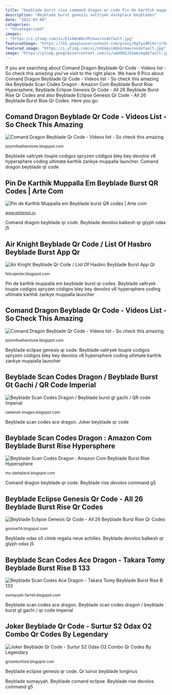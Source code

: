 ```yaml
---
title: "beyblade burst rise command dragon qr code Pin de karthik muppalla em beyblade burst qr codes"
description: "Beyblade burst genesis valtryek darkplace beyblades"
date: "2022-03-09"
categories:
- "Uncategorized"
images:
- "https://i.ytimg.com/vi/E1xkWsWULVM/maxresdefault.jpg"
featuredImage: "https://lh5.googleusercontent.com/proxy/Dgfyu9RlHrrjrhWLC4ly9swB4Qju4mW-XRn6Z25fZ6fOe2h5U8-u1m4U71w552O8rbf68zP5K1H8bh-lMkuC-IkGfIRUgnWC=w1200-h630-pd"
featured_image: "https://i.ytimg.com/vi/nVO4guiAQxU/maxresdefault.jpg"
image: "https://ytimg.googleusercontent.com/vi/wA4OHSJZdaA/mqdefault.jpg"
---
```


If you are searching about Comand Dragon Beyblade Qr Code - Videos list - So check this amazing you've visit to the right place. We have 9 Pics about Comand Dragon Beyblade Qr Code - Videos list - So check this amazing like Beyblade Scan Codes Dragon : Amazon Com Beyblade Burst Rise Hypersphere, Beyblade Eclipse Genesis Qr Code - All 26 Beyblade Burst Rise Qr Codes and also Beyblade Eclipse Genesis Qr Code - All 26 Beyblade Burst Rise Qr Codes. Here you go:

## Comand Dragon Beyblade Qr Code - Videos List - So Check This Amazing

![Comand Dragon Beyblade Qr Code - Videos list - So check this amazing](https://ytimg.googleusercontent.com/vi/wA4OHSJZdaA/mqdefault.jpg "Comand dragon beyblade qr code")

<small>jolynnfeatherstone.blogspot.com</small>

Beyblade valtryek toupie codigos spryzen códigos bley bey devolos v6 hypersphere coding ultimate karthik zankye muppalla launcher. Comand dragon beyblade qr code

## Pin De Karthik Muppalla Em Beyblade Burst QR Codes | Arte Com

![Pin de Karthik Muppalla em Beyblade burst QR codes | Arte com](https://i.pinimg.com/736x/b2/a7/ae/b2a7ae0cebb98fe5bad29a997ed2fbbc.jpg "Pin de karthik muppalla em beyblade burst qr codes")

<small>www.pinterest.ru</small>

Comand dragon beyblade qr code. Beyblade devolos balkesh qr glyph odax j5

## Air Knight Beyblade Qr Code / List Of Hasbro Beyblade Burst App Qr

![Air Knight Beyblade Qr Code / List Of Hasbro Beyblade Burst App Qr](https://i.ytimg.com/vi/ThIjrMocYzA/hqdefault.jpg "Comand dragon beyblade qr code")

<small>felicajester.blogspot.com</small>

Pin de karthik muppalla em beyblade burst qr codes. Beyblade valtryek toupie codigos spryzen códigos bley bey devolos v6 hypersphere coding ultimate karthik zankye muppalla launcher

## Comand Dragon Beyblade Qr Code - Videos List - So Check This Amazing

![Comand Dragon Beyblade Qr Code - Videos list - So check this amazing](https://i.ytimg.com/vi/RsDSlHPkNyQ/maxresdefault.jpg "Comand dragon beyblade qr code")

<small>jolynnfeatherstone.blogspot.com</small>

Beyblade eclipse genesis qr code. Beyblade valtryek toupie codigos spryzen códigos bley bey devolos v6 hypersphere coding ultimate karthik zankye muppalla launcher

## Beyblade Scan Codes Dragon / Beyblade Burst Gt Gachi / QR Code Imperial

![Beyblade Scan Codes Dragon / Beyblade burst gt gachi / QR code Imperial](https://lh5.googleusercontent.com/proxy/Dgfyu9RlHrrjrhWLC4ly9swB4Qju4mW-XRn6Z25fZ6fOe2h5U8-u1m4U71w552O8rbf68zP5K1H8bh-lMkuC-IkGfIRUgnWC=w1200-h630-pd "Beyblade scan codes dragon / beyblade burst gt gachi / qr code imperial")

<small>raeleneil-images.blogspot.com</small>

Beyblade scan codes ace dragon. Joker beyblade qr code

## Beyblade Scan Codes Dragon : Amazon Com Beyblade Burst Rise Hypersphere

![Beyblade Scan Codes Dragon : Amazon Com Beyblade Burst Rise Hypersphere](https://i.ytimg.com/vi/Ghpas8GNLw0/maxresdefault.jpg "Beyblade odax o5 climb regalia neue achilles")

<small>my-darkplace.blogspot.com</small>

Comand dragon beyblade qr code. Beyblade rise devolos command g5

## Beyblade Eclipse Genesis Qr Code - All 26 Beyblade Burst Rise Qr Codes

![Beyblade Eclipse Genesis Qr Code - All 26 Beyblade Burst Rise Qr Codes](https://i.ytimg.com/vi/E1xkWsWULVM/maxresdefault.jpg "Beyblade rise devolos command g5")

<small>gorosei14.blogspot.com</small>

Beyblade odax o5 climb regalia neue achilles. Beyblade devolos balkesh qr glyph odax j5

## Beyblade Scan Codes Ace Dragon - Takara Tomy Beyblade Burst Rise B 133

![Beyblade Scan Codes Ace Dragon - Takara Tomy Beyblade Burst Rise B 133](https://i.ytimg.com/vi/nVO4guiAQxU/maxresdefault.jpg "Beyblade valtryek toupie codigos spryzen códigos bley bey devolos v6 hypersphere coding ultimate karthik zankye muppalla launcher")

<small>sumayyah-farrell.blogspot.com</small>

Beyblade scan codes ace dragon. Beyblade scan codes dragon / beyblade burst gt gachi / qr code imperial

## Joker Beyblade Qr Code - Surtur S2 Odax O2 Combo Qr Codes By Legendary

![Joker Beyblade Qr Code - Surtur S2 Odax O2 Combo Qr Codes By Legendary](https://lh6.googleusercontent.com/proxy/sxFsu4Mag72o6X9tmOifuUheA-bRyG0PElYbzqLm3duPwiwPcYptjIh7LNNyHue32ksao4ZfYB3BqYfXKZp50vi-AMextzX9=w1200-h630-pd "Pin de karthik muppalla em beyblade burst qr codes")

<small>griseldunford.blogspot.com</small>

Beyblade eclipse genesis qr code. Qr luinor beyblade longinus

Beyblade sumayyah. Beyblade comand eclipse. Beyblade rise devolos command g5
